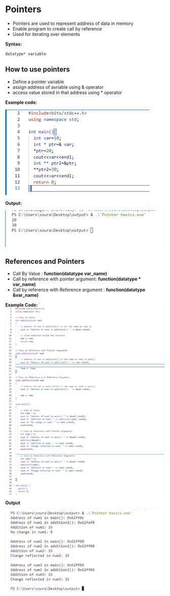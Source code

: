 # Pointers
- Pointers are used to represent address of data in memory
- Enable program to create call by reference
- Used for iterating over elements

**Syntax:**
```
datatype* variable
```

## How to use pointers
 - Define a pointer variable
 - assign address of avriable using & operator
 - access value stored in that address using * operator

**Example code:**

![alt text](<Screenshot 2024-07-17 112735.png>)

**Output:**

![alt text](<Screenshot 2024-07-17 112757.png>) 


## References and Pointers

- Call By Value : **function(datatype var_name)**
- Call by reference with pointer  argument: **function(datatype * var_name)**
- Call by reference with Reference argument : **function(datatype &var_name)**

**Example Code:**
`
![alt text](<Screenshot 2024-07-17 115521.png>)
![alt text](<Screenshot 2024-07-17 120133.png>)

**Output**

![alt text](<Screenshot 2024-07-17 115141.png>)
